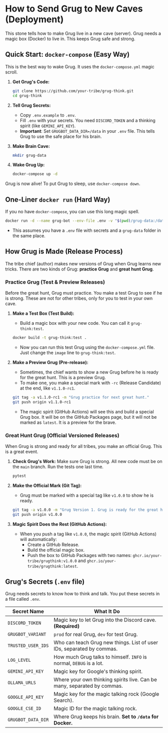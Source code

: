 # How to Send Grug to New Caves (Deployment)

This stone tells how to make Grug live in a new cave (server). Grug needs a magic box (Docker) to live in. This keeps Grug safe and strong.

## Quick Start: `docker-compose` (Easy Way)

This is the best way to wake Grug. It uses the `docker-compose.yml` magic scroll.

1.  **Get Grug's Code:**
    ```bash
    git clone https://github.com/your-tribe/grug-think.git
    cd grug-think
    ```

2.  **Tell Grug Secrets:**
    *   Copy `.env.example` to `.env`.
    *   Fill `.env` with your secrets. You need `DISCORD_TOKEN` and a thinking spirit (like `GEMINI_API_KEY`).
    *   **Important**: Set `GRUGBOT_DATA_DIR=/data` in your `.env` file. This tells Grug to use the safe place for his brain.

3.  **Make Brain Cave:**
    ```bash
    mkdir grug-data
    ```

4.  **Wake Grug Up:**
    ```bash
    docker-compose up -d
    ```

Grug is now alive! To put Grug to sleep, use `docker-compose down`.

## One-Liner `docker run` (Hard Way)

If you no have `docker-compose`, you can use this long magic spell.

```bash
docker run -d --name grug-bot --env-file .env -v "$(pwd)/grug-data:/data" ghcr.io/grugthink/grugthink:latest
```

*   This assumes you have a `.env` file with secrets and a `grug-data` folder in the same place.

## How Grug is Made (Release Process)

The tribe chief (author) makes new versions of Grug when Grug learns new tricks. There are two kinds of Grug: **practice Grug** and **great hunt Grug**.

### Practice Grug (Test & Preview Releases)

Before the great hunt, Grug must practice. You make a test Grug to see if he is strong. These are not for other tribes, only for you to test in your own cave.

1.  **Make a Test Box (Test Build):**
    *   Build a magic box with your new code. You can call it `grug-think:test`.
    ```bash
    docker build -t grug-think:test .
    ```
    *   Now you can run this test Grug using the `docker-compose.yml` file. Just change the `image` line to `grug-think:test`.

2.  **Make a Preview Grug (Pre-release):**
    *   Sometimes, the chief wants to show a new Grug before he is ready for the great hunt. This is a preview Grug.
    *   To make one, you make a special mark with `-rc` (Release Candidate) at the end, like `v1.1.0-rc1`.
    ```bash
    git tag -a v1.1.0-rc1 -m "Grug practice for next great hunt."
    git push origin v1.1.0-rc1
    ```
    *   The magic spirit (GitHub Actions) will see this and build a special Grug box. It will be on the GitHub Packages page, but it will not be marked as `latest`. It is a preview for the brave.

### Great Hunt Grug (Official Versioned Releases)

When Grug is strong and ready for all tribes, you make an official Grug. This is a great event.

1.  **Check Grug's Work:** Make sure Grug is strong. All new code must be on the `main` branch. Run the tests one last time.
    ```bash
    pytest
    ```

2.  **Make the Official Mark (Git Tag):**
    *   Grug must be marked with a special tag like `v1.0.0` to show he is ready.
    ```bash
    git tag -a v1.0.0 -m "Grug Version 1. Grug is ready for the great hunt."
    git push origin v1.0.0
    ```

3.  **Magic Spirit Does the Rest (GitHub Actions):**
    *   When you push a tag like `v1.0.0`, the magic spirit (GitHub Actions) will automatically:
        *   Create a GitHub Release.
        *   Build the official magic box.
        *   Push the box to GitHub Packages with two names: `ghcr.io/your-tribe/grugthink:v1.0.0` and `ghcr.io/your-tribe/grugthink:latest`.

## Grug's Secrets (`.env` file)

Grug needs secrets to know how to think and talk. You put these secrets in a file called `.env`.

| Secret Name          | What It Do                                                              |
| -------------------- | ----------------------------------------------------------------------- |
| `DISCORD_TOKEN`      | Magic key to let Grug into the Discord cave. **(Required)**             |
| `GRUGBOT_VARIANT`    | `prod` for real Grug, `dev` for test Grug.                               |
| `TRUSTED_USER_IDS`   | Who can teach Grug new things. List of user IDs, separated by commas.   |
| `LOG_LEVEL`          | How much Grug talks to himself. `INFO` is normal, `DEBUG` is a lot.     |
| `GEMINI_API_KEY`     | Magic key for Google's thinking spirit.                                 |
| `OLLAMA_URLS`        | Where your own thinking spirits live. Can be many, separated by commas. |
| `GOOGLE_API_KEY`     | Magic key for the magic talking rock (Google Search).                   |
| `GOOGLE_CSE_ID`      | Magic ID for the magic talking rock.                                    |
| `GRUGBOT_DATA_DIR`   | Where Grug keeps his brain. **Set to `/data` for Docker.**              |
